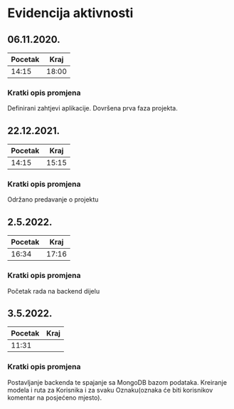 # Evidencija aktivnosti

## 06.11.2020.
Pocetak | Kraj
------- | ----
14:15   | 18:00
### Kratki opis promjena
Definirani zahtjevi aplikacije.
Dovršena prva faza projekta.


## 22.12.2021.
Pocetak | Kraj
------- | ----
14:15   | 15:15
### Kratki opis promjena
Održano predavanje o projektu

## 2.5.2022.
Pocetak | Kraj
------- | ----
16:34   | 17:16 
### Kratki opis promjena
Početak rada na backend dijelu

## 3.5.2022.
Pocetak | Kraj
------- | ----
11:31   |  
### Kratki opis promjena
Postavljanje backenda te spajanje sa MongoDB bazom podataka.
Kreiranje modela i ruta za Korisnika i za svaku Oznaku(oznaka će biti korisnikov komentar na posjećeno mjesto).
